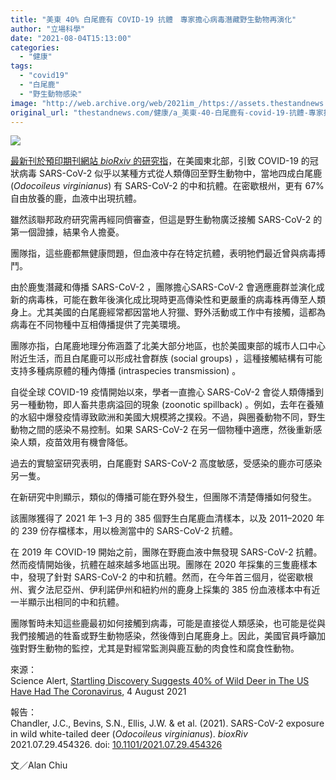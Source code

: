```yaml
---
title: "美東 40% 白尾鹿有 COVID-19 抗體　專家擔心病毒潛藏野生動物再演化"
author: "立場科學"
date: "2021-08-04T15:13:00"
categories:
  - "健康"
tags:
  - "covid19"
  - "白尾鹿"
  - "野生動物感染"
image: "http://web.archive.org/web/2021im_/https://assets.thestandnews.com/media/photos/deer.png"
original_url: "thestandnews.com/健康/a_美東-40-白尾鹿有-covid-19-抗體-專家擔心病毒潛藏野生動物再演化"
---
```

![](http://web.archive.org/web/2021im_/https://assets.thestandnews.com/media/photos/deer.png)

[最新刊於預印期刊網站 _bioRxiv_ 的研究指](http://web.archive.org/web/20211229102157/https://doi.org/10.1101/2021.07.29.454326)，在美國東北部，引致 COVID-19 的冠狀病毒 SARS-CoV-2 似乎以某種方式從人類傳回至野生動物中，當地四成白尾鹿 (_Odocoileus virginianus_) 有 SARS-CoV-2 的中和抗體。在密歇根州，更有 67% 自由放養的鹿，血液中出現抗體。

雖然該聯邦政府研究需再經同儕審查，但這是野生動物廣泛接觸 SARS-CoV-2 的第一個證據，結果令人擔憂。

團隊指，這些鹿都無健康問題，但血液中存在特定抗體，表明牠們最近曾與病毒搏鬥。

由於鹿隻潛藏和傳播 SARS-CoV-2 ，團隊擔心SARS-CoV-2 會適應鹿群並演化成新的病毒株，可能在數年後演化成比現時更高傳染性和更嚴重的病毒株再傳至人類身上。尤其美國的白尾鹿經常都因當地人狩獵、野外活動或工作中有接觸，這都為病毒在不同物種中互相傳播提供了完美環境。

團隊亦指，白尾鹿地理分佈涵蓋了北美大部分地區，也於美國東部的城市人口中心附近生活，而且白尾鹿可以形成社會群族 (social groups) ，這種接觸結構有可能支持多種病原體的種內傳播 (intraspecies transmission) 。

自從全球 COVID-19 疫情開始以來，學者一直擔心 SARS-CoV-2 會從人類傳播到另一種動物，即人畜共患病溢回的現象 (zoonotic spillback) 。例如，去年在養殖的水貂中爆發疫情導致歐洲和美國大規模將之撲殺。不過，與圈養動物不同，野生動物之間的感染不易控制。如果 SARS-CoV-2 在另一個物種中適應，然後重新感染人類，疫苗效用有機會降低。

過去的實驗室研究表明，白尾鹿對 SARS-CoV-2 高度敏感，受感染的鹿亦可感染另一隻。

在新研究中則顯示，類似的傳播可能在野外發生，但團隊不清楚傳播如何發生。

該團隊獲得了 2021 年 1–3 月的 385 個野生白尾鹿血清樣本，以及 2011–2020 年的 239 份存檔樣本，用以檢測當中的 SARS-CoV-2 抗體。

在 2019 年 COVID-19 開始之前，團隊在野鹿血液中無發現 SARS-CoV-2 抗體。然而疫情開始後，抗體在越來越多地區出現。團隊在 2020 年採集的三隻鹿樣本中，發現了針對 SARS-CoV-2 的中和抗體。然而，在今年首三個月，從密歇根州、賓夕法尼亞州、伊利諾伊州和紐約州的鹿身上採集的 385 份血液樣本中有近一半顯示出相同的中和抗體。

團隊暫時未知這些鹿最初如何接觸到病毒，可能是直接從人類感染，也可能是從與我們接觸過的牲畜或野生動物感染，然後傳到白尾鹿身上。因此，美國官員呼籲加強對野生動物的監控，尤其是對經常監測與鹿互動的肉食性和腐食性動物。

來源：  
Science Alert, [Startling Discovery Suggests 40% of Wild Deer in The US Have Had The Coronavirus](http://web.archive.org/web/20211229102157/https://www.sciencealert.com/more-than-a-third-of-wild-deer-in-the-us-have-been-exposed-to-the-novel-coronavirus), 4 August 2021

報告：  
Chandler, J.C., Bevins, S.N., Ellis, J.W. & et al. (2021). SARS-CoV-2 exposure in wild white-tailed deer (_Odocoileus virginianus_). _bioxRiv_ 2021.07.29.454326. doi: [10.1101/2021.07.29.454326](http://web.archive.org/web/20211229102157/https://doi.org/10.1101/2021.07.29.454326)

文／Alan Chiu